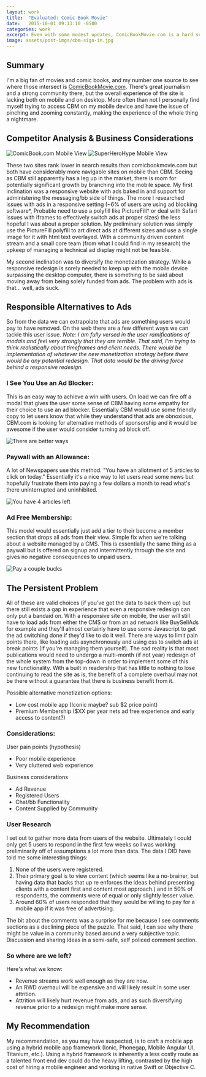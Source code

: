 ```yaml
---
layout: work
title:  "Evaluated: Comic Book Movie"
date:   2015-10-01 09:13:10 -0500
categories: work
excerpt: Even with some modest updates, ComicBookMovie.com is a hard sell on mobile devices. How could that possibly be fixed? I have some thoughts.
image: assets/post-imgs/cbm-sign-in.jpg
---
```


## Summary
I'm a big fan of movies and comic books, and my number one source to see where those intersect is [ComicBookMovie.com](http://www.comicbookmovie.com). There's great journalism and a strong community there, but the overall experience of the site is lacking both on mobile and on desktop. More often than not I personally find myself trying to access CBM on my mobile device and have the issue of pinching and zooming constantly, making the experience of the whole thing a nightmare. 

## Competitor Analysis & Business Considerations

![ComicBook.com Mobile View](/assets/images/cb-mobile.png)
![SuperHeroHype Mobile View](/assets/images/shh-mobile.png)

These two sites rank lower in search results than comicbookmovie.com but both have considerably more navigable sites on mobile than CBM. Seeing as CBM still apparently has a leg up in the market, there is room for potentially significant growth by branching into the mobile space. My first inclination was a responsive website with ads baked in and support for administering the messaging/bb side of things. The more I researched issues with ads in a responsive setting (~6% of users are using ad blocking software*, Probable need to use a polyfill like PictureFill† or deal with Safari issues with iframes to effectively switch ads at proper sizes) the less hopeful I was about a proper solution. My preliminary solution was simply use the PictureFill polyfill to art direct ads at different sizes and use a single image for it with html text overlayed. With a community driven content stream and a small core team (from what I could find in my research) the upkeep of managing a technical ad display might not be feasible. 

My second inclination was to diversify the monetization strategy. While a responsive redesign is sorely needed to keep up with the mobile device surpassing the desktop computer, there is something to be said about moving away from being solely funded from ads. The problem with ads is that... well, ads suck. 

## Responsible Alternatives to Ads
So from the data we can extrapolate that ads are something users would pay to have removed. On the web there are a few different ways we can tackle this user issue. _Note: I am fully versed in the user ramifications of modals and feel very strongly that they are terrible. That said, I'm trying to think realistically about timeframes and client needs. There would be implementation of whatever the new monetization strategy before there would be any potential redesign. That data would be the driving force behind a responsive redesign._

### I See You Use an Ad Blocker: 
This is an easy way to achieve a win with users. On load we can fire off a modal that gives the user some sense of CBM having some empathy for their choice to use an ad blocker. Essentially CBM would use some friendly copy to let users know that while they understand that ads are obnoxious, CBM.com is looking for alternative methods of sponsorship and it would be awesome if the user would consider turning ad block off. 

![There are better ways](/assets/images/cbm-ad-block-messaging.jpg)

### Paywall with an Allowance: 
A lot of Newspapers use this method. "You have an allotment of 5 articles to click on today." Essentially it's a nice way to let users read some news but hopefully frustrate them into paying a few dollars a month to read what's there uninterrupted and uninhibited.

![You have 4 articles left](/assets/images/cbm-platinum-articles.jpg)

### Ad Free Membership: 
This model would essentially just add a tier to their become a member section that drops all ads from their view. Simple fix when we're talking about a website managed by a CMS. This is essentially the same thing as a paywall but is offered on signup and intermittently through the site and gives no negative consequences to unpaid users. 

![Pay a couple bucks](/assets/images/cbm-sign-in.jpg)

## The Persistent Problem
All of these are valid choices (if you've got the data to back them up) but there still exists a gap in experience that even a responsive redesign can only put a bandaid on. With a responsive site on mobile, the user will still have to load ads from either the CMS or from an ad network like BuySellAds for example and they'll almost certainly have to use some Javascript to get the ad switching done if they'd like to do it well. There are ways to limit pain points there, like loading ads asynchronously and using css to switch ads at break points (If you're managing them yourself). The sad reality is that most publications would need to undergo a multi-month (if not year) redesign of the whole system from the top-down in order to implement some of this new functionality. With a built in readership that has little to nothing to lose continuing to read the site as is, the benefit of a complete overhaul may not be there without a guarantee that there is business benefit from it.

Possible alternative monetization options:
- Low cost mobile app (Iconic maybe? sub $2 price point) 
- Premium Membership ($XX per year nets ad free experience and early access to content?)

### Considerations:
User pain points (hypothesis)
- Poor mobile experience
- Very cluttered web experience

Business considerations
- Ad Revenue
- Registered Users 
- Chat/bb Functionality
- Content Supplied by Community

### User Research
I set out to gather more data from users of the website. Ultimately I could only get 5 users to respond in the first few weeks so I was working preliminarily off of assumptions a lot more than data. The data I DID have told me some interesting things: 

1. None of the users were registered.
2. Their primary goal is to view content (which seems like a no-brainer, but having data that backs that up re enforces the ideas behind presenting clients with a content first and content most approach.) and in 50% of respondents, the comments were of equal or only slightly lesser value.
3. Around 60% of users responded that they would be willing to pay for a mobile app if it was free of advertising. 

The bit about the comments was a surprise for me because I see comments sections as a declining piece of the puzzle. That said, I can see why there might be value in a community based around a very subjective topic. Discussion and sharing ideas in a semi-safe, self policed comment section.

### So where are we left?
Here's what we know: 
- Revenue streams work well enough as they are now. 
- An RWD overhaul will be expensive and will likely result in some user attrition. 
- Attrition will likely hurt revenue from ads, and as such diversifying revenue prior to a redesign might make more sense. 

## My Recommendation
My recommendation, as you may have suspected, is to craft a mobile app using a hybrid mobile app framework (Ionic, Phonegap, Mobile Angular UI, Titanium, etc.). Using a hybrid framework is inherently a less costly route as a talented front end dev could do the heavy lifting, contrasted by the high cost of hiring a mobile engineer and working in native Swift or Objective C. 
